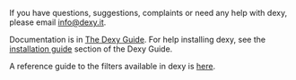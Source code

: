 If you have questions, suggestions, complaints or need any help with dexy,
please email <info@dexy.it>.

Documentation is in [The Dexy Guide](/guide). For help installing dexy, see the
[installation guide](/guide/installing-dexy.html) section of the Dexy Guide.

A reference guide to the filters available in dexy is [here](/filters).
